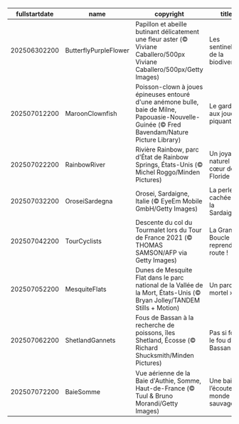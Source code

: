 |fullstartdate|name|copyright|title|image|
|--|--|--|--|--|
202506302200|ButterflyPurpleFlower|Papillon et abeille butinant délicatement une fleur aster (© Viviane Caballero/500px Viviane Caballero/500px/Getty Images)|Les sentinelles de la biodiversité|![](/fr-FR/2025/07/202506302200ButterflyPurpleFlower.jpg)|
202507012200|MaroonClownfish|Poisson-clown à joues épineuses entouré d'une anémone bulle, baie de Milne, Papouasie-Nouvelle-Guinée (© Fred Bavendam/Nature Picture Library)|Le gardien aux joues piquantes|![](/fr-FR/2025/07/202507012200MaroonClownfish.jpg)|
202507022200|RainbowRiver|Rivière Rainbow, parc d'État de Rainbow Springs, États-Unis (© Michel Roggo/Minden Pictures)|Un joyau naturel au cœur de la Floride|![](/fr-FR/2025/07/202507022200RainbowRiver.jpg)|
202507032200|OroseiSardegna|Orosei, Sardaigne, Italie (© EyeEm Mobile GmbH/Getty Images)|La perle cachée de la Sardaigne|![](/fr-FR/2025/07/202507032200OroseiSardegna.jpg)|
202507042200|TourCyclists|Descente du col du Tourmalet lors du Tour de France 2021 (© THOMAS SAMSON/AFP via Getty Images)|La Grande Boucle reprend la route !|![](/fr-FR/2025/07/202507042200TourCyclists.jpg)|
202507052200|MesquiteFlats|Dunes de Mesquite Flat dans le parc national de la Vallée de la Mort, États-Unis (© Bryan Jolley/TANDEM Stills + Motion)|Un parc « mortel » !|![](/fr-FR/2025/07/202507052200MesquiteFlats.jpg)|
202507062200|ShetlandGannets|Fous de Bassan à la recherche de poissons, îles Shetland, Écosse (© Richard Shucksmith/Minden Pictures)|Pas si fou, le fou de Bassan !|![](/fr-FR/2025/07/202507062200ShetlandGannets.jpg)|
202507072200|BaieSomme|Vue aérienne de la Baie d'Authie, Somme, Haut-de-France (© Tuul & Bruno Morandi/Getty Images)|Une baie à l’écoute du monde sauvage|![](/fr-FR/2025/07/202507072200BaieSomme.jpg)|
